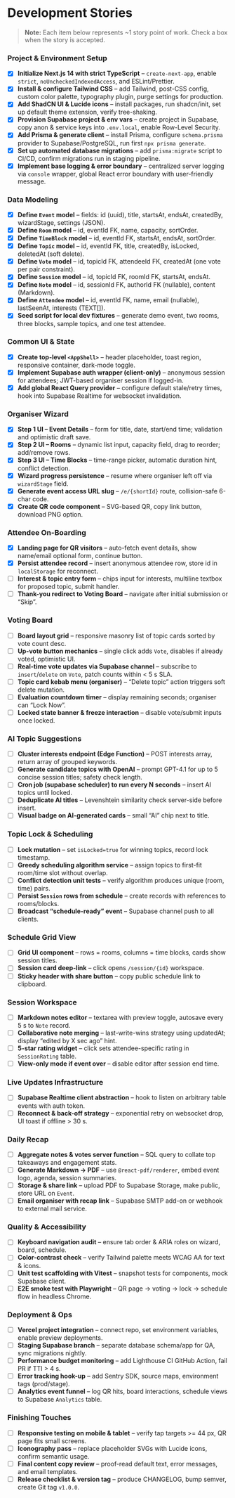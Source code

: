 # Development Stories

> **Note:** Each item below represents \~1 story point of work. Check a box when the story is accepted.

### Project & Environment Setup

- [x] **Initialize Next.js 14 with strict TypeScript** – `create-next-app`, enable `strict`, `noUncheckedIndexedAccess`, and ESLint/Prettier.
- [x] **Install & configure Tailwind CSS** – add Tailwind, post-CSS config, custom color palette, typography plugin, purge settings for production.
- [x] **Add ShadCN UI & Lucide icons** – install packages, run shadcn/init, set up default theme extension, verify tree-shaking.
- [x] **Provision Supabase project & env vars** – create project in Supabase, copy anon & service keys into `.env.local`, enable Row-Level Security.
- [x] **Add Prisma & generate client** – install Prisma, configure `schema.prisma` provider to Supabase/PostgreSQL, run first `npx prisma generate`.
- [x] **Set up automated database migrations** – add `prisma:migrate` script to CI/CD, confirm migrations run in staging pipeline.
- [x] **Implement base logging & error boundary** – centralized server logging via `console` wrapper, global React error boundary with user-friendly message.

### Data Modeling

- [x] **Define `Event` model** – fields: id (uuid), title, startsAt, endsAt, createdBy, wizardStage, settings (JSON).
- [x] **Define `Room` model** – id, eventId FK, name, capacity, sortOrder.
- [x] **Define `TimeBlock` model** – id, eventId FK, startsAt, endsAt, sortOrder.
- [x] **Define `Topic` model** – id, eventId FK, title, createdBy, isLocked, deletedAt (soft delete).
- [x] **Define `Vote` model** – id, topicId FK, attendeeId FK, createdAt (one vote per pair constraint).
- [x] **Define `Session` model** – id, topicId FK, roomId FK, startsAt, endsAt.
- [x] **Define `Note` model** – id, sessionId FK, authorId FK (nullable), content (Markdown).
- [x] **Define `Attendee` model** – id, eventId FK, name, email (nullable), lastSeenAt, interests (TEXT\[]).
- [x] **Seed script for local dev fixtures** – generate demo event, two rooms, three blocks, sample topics, and one test attendee.

### Common UI & State

- [x] **Create top-level `<AppShell>`** – header placeholder, toast region, responsive container, dark-mode toggle.
- [x] **Implement Supabase auth wrapper (client-only)** – anonymous session for attendees; JWT-based organiser session if logged-in.
- [x] **Add global React Query provider** – configure default stale/retry times, hook into Supabase Realtime for websocket invalidation.

### Organiser Wizard

- [x] **Step 1 UI – Event Details** – form for title, date, start/end time; validation and optimistic draft save.
- [x] **Step 2 UI – Rooms** – dynamic list input, capacity field, drag to reorder; add/remove rows.
- [x] **Step 3 UI – Time Blocks** – time-range picker, automatic duration hint, conflict detection.
- [x] **Wizard progress persistence** – resume where organiser left off via `wizardStage` field.
- [x] **Generate event access URL slug** – `/e/{shortId}` route, collision-safe 6-char code.
- [x] **Create QR code component** – SVG-based QR, copy link button, download PNG option.

### Attendee On-Boarding

- [x] **Landing page for QR visitors** – auto-fetch event details, show name/email optional form, continue button.
- [x] **Persist attendee record** – insert anonymous attendee row, store id in `localStorage` for reconnect.
- [ ] **Interest & topic entry form** – chips input for interests, multiline textbox for proposed topic, submit handler.
- [ ] **Thank-you redirect to Voting Board** – navigate after initial submission or “Skip”.

### Voting Board

- [ ] **Board layout grid** – responsive masonry list of topic cards sorted by vote count desc.
- [ ] **Up-vote button mechanics** – single click adds `Vote`, disables if already voted, optimistic UI.
- [ ] **Real-time vote updates via Supabase channel** – subscribe to `insert`/`delete` on `Vote`, patch counts within < 5 s SLA.
- [ ] **Topic card kebab menu (organiser)** – “Delete topic” action triggers soft delete mutation.
- [ ] **Evaluation countdown timer** – display remaining seconds; organiser can “Lock Now”.
- [ ] **Locked state banner & freeze interaction** – disable vote/submit inputs once locked.

### AI Topic Suggestions

- [ ] **Cluster interests endpoint (Edge Function)** – POST interests array, return array of grouped keywords.
- [ ] **Generate candidate topics with OpenAI** – prompt GPT-4.1 for up to 5 concise session titles; safety check length.
- [ ] **Cron job (supabase scheduler) to run every N seconds** – insert AI topics until locked.
- [ ] **Deduplicate AI titles** – Levenshtein similarity check server-side before insert.
- [ ] **Visual badge on AI-generated cards** – small “AI” chip next to title.

### Topic Lock & Scheduling

- [ ] **Lock mutation** – set `isLocked=true` for winning topics, record lock timestamp.
- [ ] **Greedy scheduling algorithm service** – assign topics to first-fit room/time slot without overlap.
- [ ] **Conflict detection unit tests** – verify algorithm produces unique (room, time) pairs.
- [ ] **Persist `Session` rows from schedule** – create records with references to rooms/blocks.
- [ ] **Broadcast “schedule-ready” event** – Supabase channel push to all clients.

### Schedule Grid View

- [ ] **Grid UI component** – rows = rooms, columns = time blocks, cards show session titles.
- [ ] **Session card deep-link** – click opens `/session/{id}` workspace.
- [ ] **Sticky header with share button** – copy public schedule link to clipboard.

### Session Workspace

- [ ] **Markdown notes editor** – textarea with preview toggle, autosave every 5 s to `Note` record.
- [ ] **Collaborative note merging** – last-write-wins strategy using updatedAt; display “edited by X sec ago” hint.
- [ ] **5-star rating widget** – click sets attendee-specific rating in `SessionRating` table.
- [ ] **View-only mode if event over** – disable editor after session end time.

### Live Updates Infrastructure

- [ ] **Supabase Realtime client abstraction** – hook to listen on arbitrary table events with auth token.
- [ ] **Reconnect & back-off strategy** – exponential retry on websocket drop, UI toast if offline > 30 s.

### Daily Recap

- [ ] **Aggregate notes & votes server function** – SQL query to collate top takeaways and engagement stats.
- [ ] **Generate Markdown → PDF** – use `@react-pdf/renderer`, embed event logo, agenda, session summaries.
- [ ] **Storage & share link** – upload PDF to Supabase Storage, make public, store URL on `Event`.
- [ ] **Email organiser with recap link** – Supabase SMTP add-on or webhook to external mail service.

### Quality & Accessibility

- [ ] **Keyboard navigation audit** – ensure tab order & ARIA roles on wizard, board, schedule.
- [ ] **Color-contrast check** – verify Tailwind palette meets WCAG AA for text & icons.
- [ ] **Unit test scaffolding with Vitest** – snapshot tests for components, mock Supabase client.
- [ ] **E2E smoke test with Playwright** – QR page → voting → lock → schedule flow in headless Chrome.

### Deployment & Ops

- [ ] **Vercel project integration** – connect repo, set environment variables, enable preview deployments.
- [ ] **Staging Supabase branch** – separate database schema/app for QA, sync migrations nightly.
- [ ] **Performance budget monitoring** – add Lighthouse CI GitHub Action, fail PR if TTI > 4 s.
- [ ] **Error tracking hook-up** – add Sentry SDK, source maps, environment tags (prod/stage).
- [ ] **Analytics event funnel** – log QR hits, board interactions, schedule views to Supabase `Analytics` table.

### Finishing Touches

- [ ] **Responsive testing on mobile & tablet** – verify tap targets >= 44 px, QR page fits small screens.
- [ ] **Iconography pass** – replace placeholder SVGs with Lucide icons, confirm semantic usage.
- [ ] **Final content copy review** – proof-read default text, error messages, and email templates.
- [ ] **Release checklist & version tag** – produce CHANGELOG, bump semver, create Git tag `v1.0.0`.
